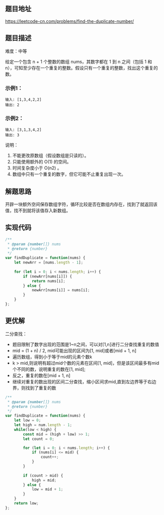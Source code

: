 ## 题目地址

https://leetcode-cn.com/problems/find-the-duplicate-number/

## 题目描述

难度：中等

给定一个包含 n + 1 个整数的数组 nums，其数字都在 1 到 n 之间（包括 1 和 n），可知至少存在一个重复的整数。假设只有一个重复的整数，找出这个重复的数。

### 示例1：

```
输入: [1,3,4,2,2]
输出: 2
```

### 示例2：

```
输入: [3,1,3,4,2]
输出: 3
```
说明：

1. 不能更改原数组（假设数组是只读的）。
2. 只能使用额外的 O(1) 的空间。
3. 时间复杂度小于 O(n2) 。
4. 数组中只有一个重复的数字，但它可能不止重复出现一次。

## 解题思路

开辟一块额外空间保存数组字符，循环比较是否在数组内存在，找到了就返回该值，找不到就将该值存入新数组。

## 实现代码

```js
/**
 * @param {number[]} nums
 * @return {number}
 */
var findDuplicate = function(nums) {
    let newArr = [nums.length - 1];
    
    for (let i = 0; i < nums.length; i++) {
        if (newArr[nums[i]]) {
            return nums[i];
        } else {
            newArr[nums[i]] = nums[i];
        }
    }
};
```

## 更优解

二分查找：
- 题目限制了数字出现的范围是1~n之间，可以对[1,n]进行二分查找重复的数值
- mid = (1 + n) / 2, mid可能出现的区间为[1, mid]或者[mid + 1, n]
- 遍历数组，得到小于等于mid的元素个数k
- k > mid,则说明有超过mid个数的元素在区间[1, mid]，但是该区间最多有mid个不同的数，说明重复的数在[1, mid];
- 反之，重复的数在[mid + 1, n]
- 继续对重复的数出现的区间二分查找，缩小区间求mid,直到左边界等于右边界，则找到了重复的数

```js
/**
 * @param {number[]} nums
 * @return {number}
 */
var findDuplicate = function(nums) {
    let low = 0;
    let high = num.length - 1;
    while(low < high) {
        const mid = (high + low) >> 1;
        let count = 0;

        for (let i = 0; i < nums.length; i++) {
            if (nums[i] <= mid) {
                count++;
            }
        }
        
        if (count > mid) {
            high = mid;
        } else {
            low = mid + 1;
        }
    }
    return low;
};
```
